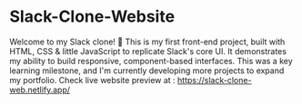 # Slack-Clone-Website
Welcome to my Slack clone! 🚀 This is my first front-end project, built with HTML, CSS &amp; little JavaScript to replicate Slack's core UI. It demonstrates my ability to build responsive, component-based interfaces. This was a key learning milestone, and I'm currently developing more projects to expand my portfolio.
Check live website preview at : https://slack-clone-web.netlify.app/
